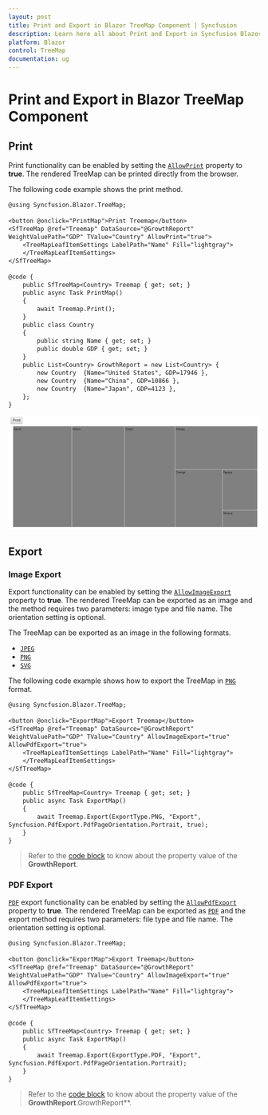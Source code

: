 ```yaml
---
layout: post
title: Print and Export in Blazor TreeMap Component | Syncfusion
description: Learn here all about Print and Export in Syncfusion Blazor TreeMap component and more.
platform: Blazor
control: TreeMap
documentation: ug
---
```


# Print and Export in Blazor TreeMap Component

## Print

Print functionality can be enabled by setting the [`AllowPrint`](https://help.syncfusion.com/cr/blazor/Syncfusion.Blazor.TreeMap.SfTreeMap-1.html#Syncfusion_Blazor_TreeMap_SfTreeMap_1_AllowPrint) property to **true**. The rendered TreeMap can be printed directly from the browser.

The following code example shows the print method.

```cshtml
@using Syncfusion.Blazor.TreeMap;

<button @onclick="PrintMap">Print Treemap</button>
<SfTreeMap @ref="Treemap" DataSource="@GrowthReport" WeightValuePath="GDP" TValue="Country" AllowPrint="true">
    <TreeMapLeafItemSettings LabelPath="Name" Fill="lightgray">
    </TreeMapLeafItemSettings>
</SfTreeMap>

@code {
    public SfTreeMap<Country> Treemap { get; set; }
    public async Task PrintMap()
    {
        await Treemap.Print();
    }
    public class Country
    {
        public string Name { get; set; }
        public double GDP { get; set; }
    }
    public List<Country> GrowthReport = new List<Country> {
        new Country  {Name="United States", GDP=17946 },
        new Country  {Name="China", GDP=10866 },
        new Country  {Name="Japan", GDP=4123 },
    };
}
```

![TreeMap with print option](./images/Print/print.png)

## Export

### Image Export

Export functionality can be enabled by setting the [`AllowImageExport`](https://help.syncfusion.com/cr/blazor/Syncfusion.Blazor.TreeMap.SfTreeMap-1.html#Syncfusion_Blazor_TreeMap_SfTreeMap_1_AllowImageExport) property to **true**. The rendered TreeMap can be exported as an image and the method requires two parameters: image type and file name. The orientation setting is optional.

The TreeMap can be exported as an image in the following formats.

* [`JPEG`](https://help.syncfusion.com/cr/blazor/Syncfusion.Blazor.TreeMap.ExportType.html#Syncfusion_Blazor_TreeMap_ExportType_JPEG)
* [`PNG`](https://help.syncfusion.com/cr/blazor/Syncfusion.Blazor.TreeMap.ExportType.html#Syncfusion_Blazor_TreeMap_ExportType_PNG)
* [`SVG`](https://help.syncfusion.com/cr/blazor/Syncfusion.Blazor.TreeMap.ExportType.html#Syncfusion_Blazor_TreeMap_ExportType_SVG)

The following code example shows how to export the TreeMap in [`PNG`](https://help.syncfusion.com/cr/blazor/Syncfusion.Blazor.TreeMap.ExportType.html#Syncfusion_Blazor_TreeMap_ExportType_PNG) format.

```cshtml
@using Syncfusion.Blazor.TreeMap;

<button @onclick="ExportMap">Export Treemap</button>
<SfTreeMap @ref="Treemap" DataSource="@GrowthReport" WeightValuePath="GDP" TValue="Country" AllowImageExport="true" AllowPdfExport="true">
    <TreeMapLeafItemSettings LabelPath="Name" Fill="lightgray">
    </TreeMapLeafItemSettings>
</SfTreeMap>

@code {
    public SfTreeMap<Country> Treemap { get; set; }
    public async Task ExportMap()
    {
        await Treemap.Export(ExportType.PNG, "Export", Syncfusion.PdfExport.PdfPageOrientation.Portrait, true);
    }
}
```

> Refer to the [code block](#print) to know about the property value of the **GrowthReport**.

### PDF Export

[`PDF`](https://help.syncfusion.com/cr/blazor/Syncfusion.Blazor.TreeMap.ExportType.html#Syncfusion_Blazor_TreeMap_ExportType_PDF) export functionality can be enabled by setting the [`AllowPdfExport`](https://help.syncfusion.com/cr/blazor/Syncfusion.Blazor.TreeMap.SfTreeMap-1.html#Syncfusion_Blazor_TreeMap_SfTreeMap_1_AllowPdfExport) property to **true**. The rendered TreeMap can be exported as [`PDF`](https://help.syncfusion.com/cr/blazor/Syncfusion.Blazor.TreeMap.ExportType.html#Syncfusion_Blazor_TreeMap_ExportType_PDF) and the export method requires two parameters: file type and file name. The orientation setting is optional.

```cshtml
@using Syncfusion.Blazor.TreeMap;

<button @onclick="ExportMap">Export Treemap</button>
<SfTreeMap @ref="Treemap" DataSource="@GrowthReport" WeightValuePath="GDP" TValue="Country" AllowImageExport="true" AllowPdfExport="true">
    <TreeMapLeafItemSettings LabelPath="Name" Fill="lightgray">
    </TreeMapLeafItemSettings>
</SfTreeMap>

@code {
    public SfTreeMap<Country> Treemap { get; set; }
    public async Task ExportMap()
    {
        await Treemap.Export(ExportType.PDF, "Export", Syncfusion.PdfExport.PdfPageOrientation.Portrait);
    }
}
```

> Refer to the [code block](#print) to know about the property value of the **GrowthReport**.GrowthReport**.
